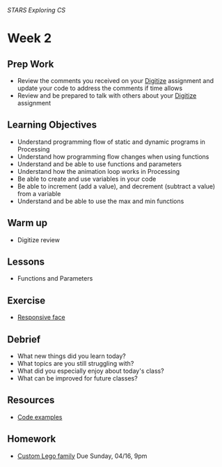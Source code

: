 _STARS Exploring CS_

# Week 2

## Prep Work
* Review the comments you received on your [Digitize](../week1/homework/digitize.md) assignment and update your code to address the comments if time allows
* Review and be prepared to talk with others about your [Digitize](../week1/homework/digitize.md) assignment

## Learning Objectives
* Understand programming flow of static and dynamic programs in Processing
* Understand how programming flow changes when using functions
* Understand and be able to use functions and parameters
* Understand how the animation loop works in Processing
* Be able to create and use variables in your code
* Be able to increment (add a value), and decrement (subtract a value) from a variable
* Understand and be able to use the max and min functions

## Warm up
* Digitize review

## Lessons
* Functions and Parameters

## Exercise
* [Responsive face](exercises/face.md)

## Debrief
* What new things did you learn today?
* What topics are you still struggling with?
* What did you especially enjoy about today's class?
* What can be improved for future classes?

## Resources
* [Code examples]()

## Homework
* [Custom Lego family](homework/lego-family.md) Due Sunday, 04/16, 9pm